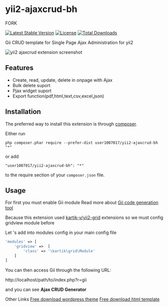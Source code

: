 yii2-ajaxcrud-bh 
=============

FORK





[![Latest Stable Version](https://poser.pugx.org/user1007017/yii2-ajaxcrud-bh/v/stable)](https://packagist.org/packages/user1007017/yii2-ajaxcrud-bh)
[![License](https://poser.pugx.org/user1007017/yii2-ajaxcrud-bh/license)](https://packagist.org/packages/user1007017/yii2-ajaxcrud-bh)
[![Total Downloads](https://poser.pugx.org/user1007017/yii2-ajaxcrud-bh/downloads)](https://packagist.org/packages/user1007017/yii2-ajaxcrud-bh)

Gii CRUD template for Single Page Ajax Administration for yii2 

![yii2 ajaxcrud extension screenshot](https://c1.staticflickr.com/1/330/18659931433_6e3db2461d_o.png "yii2 ajaxcrud extension screenshot")


Features
------------
+ Create, read, update, delete in onpage with Ajax
+ Bulk delete suport
+ Pjax widget suport
+ Export function(pdf,html,text,csv,excel,json)

Installation
------------

The preferred way to install this extension is through [composer](http://getcomposer.org/download/).

Either run

```
php composer.phar require --prefer-dist user1007017/yii2-ajaxcrud-bh "*"
```

or add

```
"user1007017/yii2-ajaxcrud-bh": "*"
```

to the require section of your `composer.json` file.


Usage
-----
For first you must enable Gii module Read more about [Gii code generation tool](http://www.yiiframework.com/doc-2.0/guide-tool-gii.html)

Because this extension used [kartik-v/yii2-grid](https://github.com/kartik-v/yii2-grid) extensions so we must config gridview module before

Let 's add into modules config in your main config file
````php
'modules' => [
    'gridview' =>  [
        'class' => '\kartik\grid\Module'
    ]       
]
````

You can then access Gii through the following URL:

http://localhost/path/to/index.php?r=gii

and you can see <b>Ajax CRUD Generator</b>

Other Links
[Free download wordpress theme](https://w3deep.com/wordpress-theme/)
[Free download html template](https://w3deep.com/html-template/)
